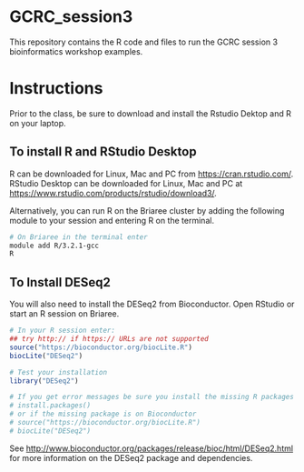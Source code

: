 # GCRC_session3
This repository contains the R code and files to run the GCRC session 3 bioinformatics workshop examples.

# Instructions
Prior to the class, be sure to download and install the Rstudio Dektop and R on your laptop.

## To install R and RStudio Desktop
R can be downloaded for Linux, Mac and PC from https://cran.rstudio.com/. 
RStudio Desktop can be downloaded for Linux, Mac and PC at https://www.rstudio.com/products/rstudio/download3/.

Alternatively, you can run R on the Briaree cluster by adding the following module to your session and entering R on the terminal. 
```bash
# On Briaree in the terminal enter
module add R/3.2.1-gcc
R

```
## To Install DESeq2
You will also need to install the DESeq2 from Bioconductor. 
Open RStudio or start an R session on Briaree.
```R
# In your R session enter:
## try http:// if https:// URLs are not supported
source("https://bioconductor.org/biocLite.R")
biocLite("DESeq2")

# Test your installation
library("DESeq2")

# If you get error messages be sure you install the missing R packages mentioned in the error message with 
# install.packages()
# or if the missing package is on Bioconductor
# source("https://bioconductor.org/biocLite.R")
# biocLite("DESeq2")

```
See http://www.bioconductor.org/packages/release/bioc/html/DESeq2.html for more information on the DESeq2 package and dependencies.



